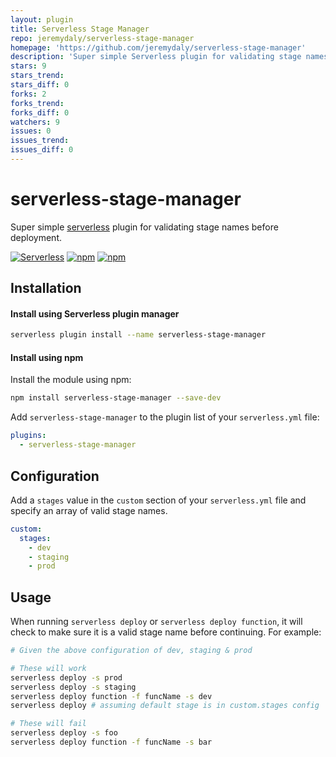 ```yaml
---
layout: plugin
title: Serverless Stage Manager
repo: jeremydaly/serverless-stage-manager
homepage: 'https://github.com/jeremydaly/serverless-stage-manager'
description: 'Super simple Serverless plugin for validating stage names before deployment'
stars: 9
stars_trend: 
stars_diff: 0
forks: 2
forks_trend: 
forks_diff: 0
watchers: 9
issues: 0
issues_trend: 
issues_diff: 0
---
```



# serverless-stage-manager
Super simple [serverless](http://www.serverless.com) plugin for validating stage names before deployment.

[![Serverless](http://public.serverless.com/badges/v3.svg)](http://www.serverless.com)
[![npm](https://img.shields.io/npm/v/serverless-stage-manager.svg)](https://www.npmjs.com/package/serverless-stage-manager)
[![npm](https://img.shields.io/npm/l/serverless-stage-manager.svg)](https://www.npmjs.com/package/serverless-stage-manager)

## Installation

#### Install using Serverless plugin manager
```bash
serverless plugin install --name serverless-stage-manager
```

#### Install using npm

Install the module using npm:
```bash
npm install serverless-stage-manager --save-dev
```

Add `serverless-stage-manager` to the plugin list of your `serverless.yml` file:

```yaml
plugins:
  - serverless-stage-manager
```

## Configuration

Add a `stages` value in the `custom` section of your `serverless.yml` file and specify an array of valid stage names.

```yaml
custom:
  stages:
    - dev
    - staging
    - prod
```

## Usage

When running `serverless deploy` or `serverless deploy function`, it will check to make sure it is a valid stage name before continuing. For example:

```bash
# Given the above configuration of dev, staging & prod

# These will work
serverless deploy -s prod
serverless deploy -s staging
serverless deploy function -f funcName -s dev
serverless deploy # assuming default stage is in custom.stages config

# These will fail
serverless deploy -s foo
serverless deploy function -f funcName -s bar
```
